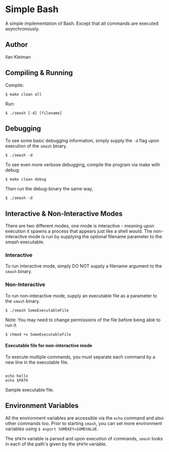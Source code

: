 # Simple Bash

A simple implementation of Bash. Except that all commands are executed asynchronously.

## Author

Ilan Kleiman

## Compiling & Running

Compile:

`$ make clean all`

Run:

`$ ./smash [-d] [filename]`

## Debugging

To see some basic debugging information, simply supply the `-d` flag upon execution of the `smash` binary.

`$ ./smash -d`

To see even more verbose debugging, compile the program via make with debug:

`$ make clean debug`

Then run the debug-binary the same way,

`$ ./smash -d`

## Interactive & Non-Interactive Modes

There are two different modes, one mode is interactive - meaning upon execution it spawns a process that appears just like a shell would. The non-interactive mode is run by supplying the optional filename parameter to the smash executable.

### Interactive

To run interactive mode, simply DO NOT supply a filename argument to the `smash` binary.

### Non-Interactive

To run non-interactive mode, supply an executable file as a parameter to the `smash` binary.

`$ ./smash SomeExecutableFile`

Note: You may need to change permissions of the file before being able to run it.

`$ chmod +x SomeExecutableFile`

#### Executable file for non-interactive mode

To execute multiple commands, you must separate each command by a new line in the executable file.

```shell

echo hello
echo $PATH
```

Sample executable file.

## Environment Variables

All the environment variables are accessible via the `echo` command and also other commands too.
Prior to starting `smash`, you can set more environment variables using `$ export SOMEKEY=SOMEVALUE`.

The `$PATH` variable is parsed and upon execution of commands, `smash` looks in each of the path's given by the `$PATH` variable.
